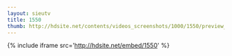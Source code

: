 ```yaml
---
layout: sieutv
title: 1550
thumb: http://hdsite.net/contents/videos_screenshots/1000/1550/preview_360p.mp4.jpg
---
```

{% include iframe src='http://hdsite.net/embed/1550' %}
 
